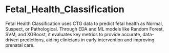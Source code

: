 # Fetal_Health_Classification
Fetal Health Classification uses CTG data to predict fetal health as Normal, Suspect, or Pathological. Through EDA and ML models like Random Forest, SVM, and XGBoost, it evaluates key metrics to provide accurate, data-driven predictions, aiding clinicians in early intervention and improving prenatal care.
